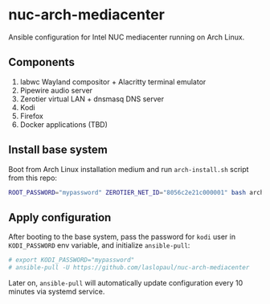 # nuc-arch-mediacenter

Ansible configuration for Intel NUC mediacenter running on Arch Linux.

## Components

1. labwc Wayland compositor + Alacritty terminal emulator
2. Pipewire audio server
3. Zerotier virtual LAN + dnsmasq DNS server
4. Kodi
5. Firefox
6. Docker applications (TBD)

## Install base system

Boot from Arch Linux installation medium and run `arch-install.sh` script from this repo:

```bash
ROOT_PASSWORD="mypassword" ZEROTIER_NET_ID="8056c2e21c000001" bash arch-install.sh
```

## Apply configuration

After booting to the base system, pass the password for `kodi` user in `KODI_PASSWORD` env variable, and initialize `ansible-pull`:

```bash
# export KODI_PASSWORD="mypassword"
# ansible-pull -U https://github.com/laslopaul/nuc-arch-mediacenter
```

Later on, `ansible-pull` will automatically update configuration every 10 minutes via systemd service.

